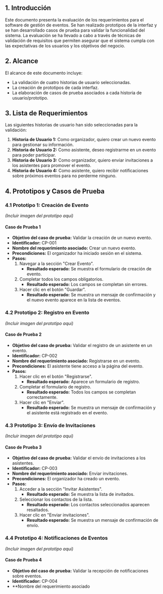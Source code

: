  

## 1. Introducción
Este documento presenta la evaluación de los requerimientos para el software de gestión de eventos. Se han realizado prototipos de la interfaz y se han desarrollado casos de prueba para validar la funcionalidad del sistema. La evaluación se ha llevado a cabo a través de técnicas de validación de requisitos que permiten asegurar que el sistema cumpla con las expectativas de los usuarios y los objetivos del negocio.

## 2. Alcance
El alcance de este documento incluye:
- La validación de cuatro historias de usuario seleccionadas.
- La creación de prototipos de cada interfaz.
- La elaboración de casos de prueba asociados a cada historia de usuario/prototipo.

## 3. Lista de Requerimientos
Las siguientes historias de usuario han sido seleccionadas para la validación:

1. **Historia de Usuario 1:** Como organizador, quiero crear un nuevo evento para gestionar su información.
2. **Historia de Usuario 2:** Como asistente, deseo registrarme en un evento para poder participar.
3. **Historia de Usuario 3:** Como organizador, quiero enviar invitaciones a los asistentes para promover el evento.
4. **Historia de Usuario 4:** Como asistente, quiero recibir notificaciones sobre próximos eventos para no perderme ninguno.

## 4. Prototipos y Casos de Prueba

### 4.1 Prototipo 1: Creación de Evento
*(Incluir imagen del prototipo aquí)*

#### Caso de Prueba 1
- **Objetivo del caso de prueba:** Validar la creación de un nuevo evento.
- **Identificador:** CP-001
- **Nombre del requerimiento asociado:** Crear un nuevo evento.
- **Precondiciones:** El organizador ha iniciado sesión en el sistema.
- **Pasos:**
  1. Navegar a la sección "Crear Evento".
     - **Resultado esperado:** Se muestra el formulario de creación de evento.
  2. Completar todos los campos obligatorios.
     - **Resultado esperado:** Los campos se completan sin errores.
  3. Hacer clic en el botón "Guardar".
     - **Resultado esperado:** Se muestra un mensaje de confirmación y el nuevo evento aparece en la lista de eventos.

### 4.2 Prototipo 2: Registro en Evento
*(Incluir imagen del prototipo aquí)*

#### Caso de Prueba 2
- **Objetivo del caso de prueba:** Validar el registro de un asistente en un evento.
- **Identificador:** CP-002
- **Nombre del requerimiento asociado:** Registrarse en un evento.
- **Precondiciones:** El asistente tiene acceso a la página del evento.
- **Pasos:**
  1. Hacer clic en el botón "Registrarse".
     - **Resultado esperado:** Aparece un formulario de registro.
  2. Completar el formulario de registro.
     - **Resultado esperado:** Todos los campos se completan correctamente.
  3. Hacer clic en "Enviar".
     - **Resultado esperado:** Se muestra un mensaje de confirmación y el asistente está registrado en el evento.

### 4.3 Prototipo 3: Envío de Invitaciones
*(Incluir imagen del prototipo aquí)*

#### Caso de Prueba 3
- **Objetivo del caso de prueba:** Validar el envío de invitaciones a los asistentes.
- **Identificador:** CP-003
- **Nombre del requerimiento asociado:** Enviar invitaciones.
- **Precondiciones:** El organizador ha creado un evento.
- **Pasos:**
  1. Acceder a la sección "Invitar Asistentes".
     - **Resultado esperado:** Se muestra la lista de invitados.
  2. Seleccionar los contactos de la lista.
     - **Resultado esperado:** Los contactos seleccionados aparecen resaltados.
  3. Hacer clic en "Enviar invitaciones".
     - **Resultado esperado:** Se muestra un mensaje de confirmación de envío.

### 4.4 Prototipo 4: Notificaciones de Eventos
*(Incluir imagen del prototipo aquí)*

#### Caso de Prueba 4
- **Objetivo del caso de prueba:** Validar la recepción de notificaciones sobre eventos.
- **Identificador:** CP-004
- **Nombre del requerimiento asociado

